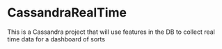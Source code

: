 # CassandraRealTime
This is a Cassandra project that will use features in the DB to collect real time data for a dashboard of sorts
